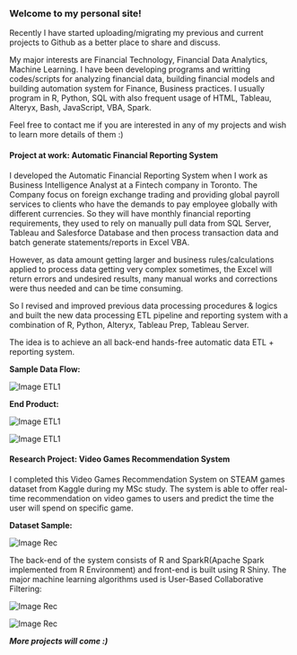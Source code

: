 ### Welcome to my personal site! 

Recently I have started uploading/migrating my previous and current projects to Github as a better place to share and discuss. 

My major interests are Financial Technology, Financial Data Analytics, Machine Learning. I have been developing programs and writting codes/scripts for analyzing financial data, building financial models and building automation system for Finance, Business practices. I usually program in R, Python, SQL with also frequent usage of HTML, Tableau, Alteryx, Bash, JavaScript, VBA, Spark.

Feel free to contact me if you are interested in any of my projects and wish to learn more details of them :)  



#### Project at work: Automatic Financial Reporting System

I developed the Automatic Financial Reporting System when I work as Business Intelligence Analyst at a Fintech company in Toronto. The Company focus on foreign exchange trading and providing global payroll services to clients who have the demands to pay employee globally with different currencies. So they will have monthly financial reporting requirements, they used to rely on manually pull data from SQL Server, Tableau and Salesforce Database and then process transaction data and batch generate statements/reports in Excel VBA. 

However, as data amount getting larger and business rules/calculations applied to process data getting very complex sometimes, the Excel will return errors and undesired results, many manual works and corrections were thus needed and can be time consuming.

So I revised and improved previous data processing procedures & logics and built the new data processing ETL pipeline and reporting system with a combination of R, Python, Alteryx, Tableau Prep, Tableau Server.

The idea is to achieve an all back-end hands-free automatic data ETL + reporting system.

**Sample Data Flow:**

![Image ETL1](https://monsieurrd.github.io/Prep1.png)


**End Product:**

![Image ETL1](https://monsieurrd.github.io/RS-Cover.jpg)

![Image ETL1](https://monsieurrd.github.io/RS-List.jpg)


#### Research Project: Video Games Recommendation System 

I completed this Video Games Recommendation System on STEAM games dataset from Kaggle during my MSc study. The system is able to offer real-time recommendation on video games to users and predict the time the user will spend on specific game. 

**Dataset Sample:**

![Image Rec](https://monsieurrd.github.io/Data-Rec.png)


The back-end of the system consists of R and SparkR(Apache Spark implemented from R Environment) and front-end is built using R Shiny. The major machine learning algorithms used is User-Based Collaborative Filtering:

![Image Rec](https://monsieurrd.github.io/Front-Rec.png)

![Image Rec](https://monsieurrd.github.io/Back-Rec.png)


_**More projects will come :)**_



